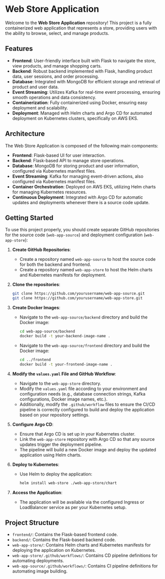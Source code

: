 # Web Store Application

Welcome to the **Web Store Application** repository! This project is a fully containerized web application that represents a store, providing users with the ability to browse, select, and manage products.

## Features

- **Frontend**: User-friendly interface built with Flask to navigate the store, view products, and manage shopping carts.
- **Backend**: Robust backend implemented with Flask, handling product data, user sessions, and order processing.
- **Database**: Integrated with MongoDB for efficient storage and retrieval of product and user data.
- **Event Streaming**: Utilizes Kafka for real-time event processing, ensuring smooth operations and data consistency.
- **Containerization**: Fully containerized using Docker, ensuring easy deployment and scalability.
- **Deployment**: Managed with Helm charts and Argo CD for automated deployment on Kubernetes clusters, specifically on AWS EKS.

## Architecture

The Web Store Application is composed of the following main components:

- **Frontend**: Flask-based UI for user interaction.
- **Backend**: Flask-based API to manage store operations.
- **Database**: MongoDB for storing product and user information, configured via Kubernetes manifest files.
- **Event Streaming**: Kafka for managing event-driven actions, also configured via Kubernetes manifest files.
- **Container Orchestration**: Deployed on AWS EKS, utilizing Helm charts for managing Kubernetes resources.
- **Continuous Deployment**: Integrated with Argo CD for automatic updates and deployments whenever there is a source code update.

## Getting Started

To use this project properly, you should create separate GitHub repositories for the source code (`web-app-source`) and deployment configuration (`web-app-store`):

1. **Create GitHub Repositories**:
   - Create a repository named `web-app-source` to host the source code for both the backend and frontend.
   - Create a repository named `web-app-store` to host the Helm charts and Kubernetes manifests for deployment.

2. **Clone the repositories**:
   ```bash
   git clone https://github.com/yourusername/web-app-source.git
   git clone https://github.com/yourusername/web-app-store.git
   ```

3. **Create Docker Images**:
   - Navigate to the `web-app-source/backend` directory and build the Docker image:
     ```bash
     cd web-app-source/backend
     docker build -t your-backend-image-name .
     ```
   - Navigate to the `web-app-source/frontend` directory and build the Docker image:
     ```bash
     cd ../frontend
     docker build -t your-frontend-image-name .
     ```

4. **Modify the `values.yaml` File and GitHub Workflow**:
   - Navigate to the `web-app-store` directory.
   - Modify the `values.yaml` file according to your environment and configuration needs (e.g., database connection strings, Kafka configurations, Docker image names, etc.).
   - Additionally, modify the `.github/workflow` files to ensure the CI/CD pipeline is correctly configured to build and deploy the application based on your repository settings.

5. **Configure Argo CD**:
   - Ensure that Argo CD is set up in your Kubernetes cluster.
   - Link the `web-app-store` repository with Argo CD so that any source updates trigger the deployment pipeline.
   - The pipeline will build a new Docker image and deploy the updated application using Helm charts.

6. **Deploy to Kubernetes**:
   - Use Helm to deploy the application:
     ```bash
     helm install web-store ./web-app-store/chart
     ```

7. **Access the Application**:
   - The application will be available via the configured Ingress or LoadBalancer service as per your Kubernetes setup.

## Project Structure

- `frontend/`: Contains the Flask-based frontend code.
- `backend/`: Contains the Flask-based backend code.
- `web-app-store/`: Contains Helm charts and Kubernetes manifests for deploying the application on Kubernetes.
- `web-app-store/.github/workflows/`: Contains CD pipeline definitions for automating deployments.
- `web-app-source/.github/workflows/`: Contains CI pipeline definitions for automating image building.
